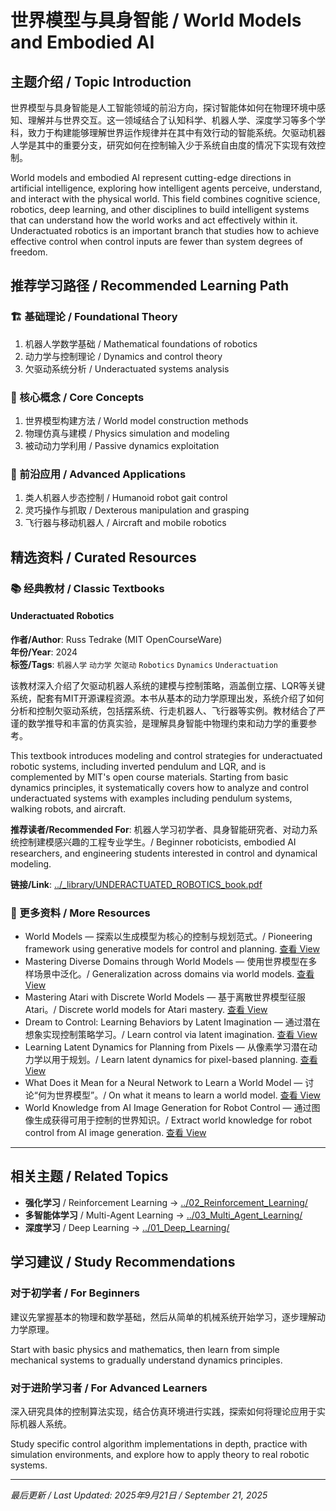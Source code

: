 # 世界模型与具身智能 / World Models and Embodied AI

## 主题介绍 / Topic Introduction

世界模型与具身智能是人工智能领域的前沿方向，探讨智能体如何在物理环境中感知、理解并与世界交互。这一领域结合了认知科学、机器人学、深度学习等多个学科，致力于构建能够理解世界运作规律并在其中有效行动的智能系统。欠驱动机器人学是其中的重要分支，研究如何在控制输入少于系统自由度的情况下实现有效控制。

World models and embodied AI represent cutting-edge directions in artificial intelligence, exploring how intelligent agents perceive, understand, and interact with the physical world. This field combines cognitive science, robotics, deep learning, and other disciplines to build intelligent systems that can understand how the world works and act effectively within it. Underactuated robotics is an important branch that studies how to achieve effective control when control inputs are fewer than system degrees of freedom.

## 推荐学习路径 / Recommended Learning Path

### 🏗️ 基础理论 / Foundational Theory

1. 机器人学数学基础 / Mathematical foundations of robotics
2. 动力学与控制理论 / Dynamics and control theory  
3. 欠驱动系统分析 / Underactuated systems analysis

### 🧠 核心概念 / Core Concepts

1. 世界模型构建方法 / World model construction methods
2. 物理仿真与建模 / Physics simulation and modeling
3. 被动动力学利用 / Passive dynamics exploitation

### 🚀 前沿应用 / Advanced Applications

1. 类人机器人步态控制 / Humanoid robot gait control
2. 灵巧操作与抓取 / Dexterous manipulation and grasping
3. 飞行器与移动机器人 / Aircraft and mobile robotics

## 精选资料 / Curated Resources

### 📚 经典教材 / Classic Textbooks

#### Underactuated Robotics
**作者/Author**: Russ Tedrake (MIT OpenCourseWare)  
**年份/Year**: 2024  
**标签/Tags**: `机器人学` `动力学` `欠驱动` `Robotics` `Dynamics` `Underactuation`

该教材深入介绍了欠驱动机器人系统的建模与控制策略，涵盖倒立摆、LQR等关键系统，配套有MIT开源课程资源。本书从基本的动力学原理出发，系统介绍了如何分析和控制欠驱动系统，包括摆系统、行走机器人、飞行器等实例。教材结合了严谨的数学推导和丰富的仿真实验，是理解具身智能中物理约束和动力学的重要参考。

This textbook introduces modeling and control strategies for underactuated robotic systems, including inverted pendulum and LQR, and is complemented by MIT's open course materials. Starting from basic dynamics principles, it systematically covers how to analyze and control underactuated systems with examples including pendulum systems, walking robots, and aircraft.

**推荐读者/Recommended For**: 机器人学习初学者、具身智能研究者、对动力系统控制建模感兴趣的工程专业学生。/ Beginner roboticists, embodied AI researchers, and engineering students interested in control and dynamical modeling.

**链接/Link**: [../_library/UNDERACTUATED_ROBOTICS_book.pdf](../_library/UNDERACTUATED_ROBOTICS_book.pdf)

### 📄 更多资料 / More Resources

- World Models — 探索以生成模型为核心的控制与规划范式。/ Pioneering framework using generative models for control and planning. [查看 View](../_library/World%20Models.pdf)
- Mastering Diverse Domains through World Models — 使用世界模型在多样场景中泛化。/ Generalization across domains via world models. [查看 View](../_library/Mastering%20Diverse%20Domains%20through%20World%20Models.pdf)
- Mastering Atari with Discrete World Models — 基于离散世界模型征服 Atari。/ Discrete world models for Atari mastery. [查看 View](../_library/Mastering%20Atari%20with%20Discrete%20World%20Models.pdf)
- Dream to Control: Learning Behaviors by Latent Imagination — 通过潜在想象实现控制策略学习。/ Learn control via latent imagination. [查看 View](../_library/Dream%20to%20Control%20Learning%20Behaviors%20by%20Latent%20Imagination.pdf)
- Learning Latent Dynamics for Planning from Pixels — 从像素学习潜在动力学以用于规划。/ Learn latent dynamics for pixel-based planning. [查看 View](../_library/Learning%20Latent%20Dynamics%20for%20Planning%20from%20Pixels.pdf)
- What Does it Mean for a Neural Network to Learn a World Model — 讨论“何为世界模型”。/ On what it means to learn a world model. [查看 View](../_library/What%20Does%20it%20Mean%20for%20a%20Neural%20Network%20to%20Learn%20a%20World%20Model.pdf)
- World Knowledge from AI Image Generation for Robot Control — 通过图像生成获得可用于控制的世界知识。/ Extract world knowledge for robot control from AI image generation. [查看 View](../_library/World%20Knowledge%20from%20AI%20Image%20Generation%20for%20Robot%20Control.pdf)

---

## 相关主题 / Related Topics

- **强化学习** / Reinforcement Learning → [../02_Reinforcement_Learning/](../02_Reinforcement_Learning/)
- **多智能体学习** / Multi-Agent Learning → [../03_Multi_Agent_Learning/](../03_Multi_Agent_Learning/)
- **深度学习** / Deep Learning → [../01_Deep_Learning/](../01_Deep_Learning/)

## 学习建议 / Study Recommendations

### 对于初学者 / For Beginners
建议先掌握基本的物理和数学基础，然后从简单的机械系统开始学习，逐步理解动力学原理。

Start with basic physics and mathematics, then learn from simple mechanical systems to gradually understand dynamics principles.

### 对于进阶学习者 / For Advanced Learners
深入研究具体的控制算法实现，结合仿真环境进行实践，探索如何将理论应用于实际机器人系统。

Study specific control algorithm implementations in depth, practice with simulation environments, and explore how to apply theory to real robotic systems.

---

*最后更新 / Last Updated: 2025年9月21日 / September 21, 2025*